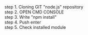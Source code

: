 step 1. Cloning GIT "node.js" repository <br />
step 2. OPEN CMD CONSOLE <br />
step 3. Write "npm install" <br />
step 4. Push enter <br />
step 5. Check installed module <br />

